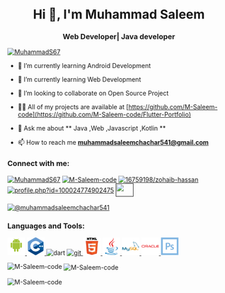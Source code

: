    
<h1 align="center">Hi 👋, I'm Muhammad Saleem </h1>
<h3 align="center">Web Developer| Java developer</h3>

<!--<p align="left"> <img src="https://komarev.com/ghpvc/?username=M-Saleem-code&label=Profile%20views&color=0e75b6&style=flat" alt="M-Saleem-code" /> </p> -->

<!--<p align="left"> <a href="https://github.com/ryo-ma/github-profile-trophy"><img src="https://github-profile-trophy.vercel.app/?username=M-Saleem-code" alt="M-Saleem-code" /></a> </p> -->

<p align="left"> <a href="https://twitter.com/MuhammadS67" target="blank"><img src="https://img.shields.io/twitter/follow/MuhammadS67?logo=twitter&style=for-the-badge" alt="MuhammadS67" /></a> </p>

- 🔭 I’m currently learning Android Development
- 🌱 I’m currently learning Web Development

- 👯 I’m looking to collaborate on Open Source Project

- 👨‍💻 All of my projects are available at [https://github.com/M-Saleem-code](https://github.com/M-Saleem-code/Flutter-Portfolio)

- 💬 Ask me about ** Java ,Web ,Javascript ,Kotlin **

- 📫 How to reach me **muhammadsaleemchachar541@gmail.com**

<!-- Blogs posts -->
<!-- BLOG-POST-LIST:START -->
<!-- BLOG-POST-LIST:END -->

<h3 align="left">Connect with me:</h3>
<p align="left">
<a href="https://twitter.com/MuhammadS67" target="blank"><img align="center" src="https://raw.githubusercontent.com/rahuldkjain/github-profile-readme-generator/master/src/images/icons/Social/twitter.svg" alt="MuhammadS67" height="30" width="40" /></a>
<a href="www.linkedin.com/in/muhammad-saleem-419745255" target="blank"><img align="center" src="https://raw.githubusercontent.com/rahuldkjain/github-profile-readme-generator/master/src/images/icons/Social/linked-in-alt.svg" alt="M-Saleem-code" height="30" width="40" /></a>
<a href="https://stackoverflow.com/users/17848929/muhammad-saleem" target="blank"><img align="center" src="https://raw.githubusercontent.com/rahuldkjain/github-profile-readme-generator/master/src/images/icons/Social/stack-overflow.svg" alt="16759198/zohaib-hassan" height="30" width="40" /></a>
<a href="https://www.facebook.com/profile.php?id=100072586871078" target="blank"><img align="center" src="https://raw.githubusercontent.com/rahuldkjain/github-profile-readme-generator/master/src/images/icons/Social/facebook.svg" alt="profile.php?id=100024774902475" height="30" width="40" /></a>
<a href="" target="blank"><img align="center" src="https://raw.githubusercontent.com/rahuldkjain/github-profile-readme-generator/master/src/images/icons/Social/instagram.svg" alt="" height="30" width="40" /></a>

<a href="https://www.hackerearth.com/@muhammadsaleemchachar541" target="blank"><img align="center" src="https://raw.githubusercontent.com/rahuldkjain/github-profile-readme-generator/master/src/images/icons/Social/hackerearth.svg" alt="@muhammadsaleemchachar541" height="30" width="40" /></a>
</p>

<h3 align="left">Languages and Tools:</h3>
<p align="left"> <a href="https://developer.android.com" target="_blank" rel="noreferrer"> <img src="https://raw.githubusercontent.com/devicons/devicon/master/icons/android/android-original-wordmark.svg" alt="android" width="40" height="40"/> </a>  <a href="https://www.w3schools.com/cpp/" target="_blank" rel="noreferrer"> <img src="https://raw.githubusercontent.com/devicons/devicon/master/icons/cplusplus/cplusplus-original.svg" alt="cplusplus" width="40" height="40"/> </a> <img src="https://www.vectorlogo.zone/logos/dartlang/dartlang-icon.svg" alt="dart" width="40" height="40"/> </a>   <a href="https://git-scm.com/" target="_blank" rel="noreferrer"> <img src="https://www.vectorlogo.zone/logos/git-scm/git-scm-icon.svg" alt="git" width="40" height="40"/> </a> <a href="https://www.w3.org/html/" target="_blank" rel="noreferrer"> <img src="https://raw.githubusercontent.com/devicons/devicon/master/icons/html5/html5-original-wordmark.svg" alt="html5" width="40" height="40"/> </a> <a href="https://www.java.com" target="_blank" rel="noreferrer"> <img src="https://raw.githubusercontent.com/devicons/devicon/master/icons/java/java-original.svg" alt="java" width="40" height="40"/> </a>   <a href="https://www.mysql.com/" target="_blank" rel="noreferrer"> <img src="https://raw.githubusercontent.com/devicons/devicon/master/icons/mysql/mysql-original-wordmark.svg" alt="mysql" width="40" height="40"/> </a> <a href="https://www.oracle.com/" target="_blank" rel="noreferrer"> <img src="https://raw.githubusercontent.com/devicons/devicon/master/icons/oracle/oracle-original.svg" alt="oracle" width="40" height="40"/> </a> <a href="https://www.photoshop.com/en" target="_blank" rel="noreferrer"> <img src="https://raw.githubusercontent.com/devicons/devicon/master/icons/photoshop/photoshop-line.svg" alt="photoshop" width="40" height="40"/> </a> 

<p><img align="left" src="https://github-readme-stats.vercel.app/api/top-langs?username=M-Saleem-code&show_icons=true&locale=en&layout=compact" alt="M-Saleem-code" /></p>

<p>&nbsp;<img align="center" src="https://github-readme-stats.vercel.app/api?username=M-Saleem-code&show_icons=true&locale=en" alt="M-Saleem-code" /></p>

<p><img align="center" src="https://github-readme-streak-stats.herokuapp.com/?user=M-Saleem-code&" alt="M-Saleem-code" /></p>

